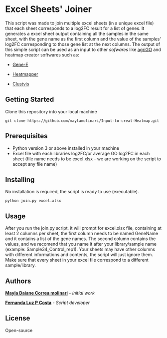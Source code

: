 # Excel Sheets' Joiner
This script was made to join multiple excel sheets (in a unique excel file) that each sheet corresponds to a log2FC result for a list of genes. It generates a excel sheet output containing all the samples in the same sheet, with the gene name as the first column and the value of the samples' log2FC corresponding to those gene list at the next columns.
The output of this simple script can be used as an input to other *sofwares* like [agriGO](http://bioinfo.cau.edu.cn/agriGO/analysis.php) and heatmap creator softwares such as:

* [Gene-E](https://software.broadinstitute.org/GENE-E/)

* [Heatmapper](http://www.heatmapper.ca/)

* [Clustvis](https://biit.cs.ut.ee/clustvis/)

## Getting Started

Clone this repository into your local machine

```
git clone https://github.com/maylamolinari/Input-to-creat-Heatmap.git
```

## Prerequisites

* Python version 3 or above installed in your machine
* Excel file with each libraries log2FC/or average GO log2FC in each sheet (file name needs to be excel.xlsx - we are working on the script to accept any file name)

## Installing

No installation is required, the script is ready to use (executable).

```
python join.py excel.xlsx
```

## Usage

After you run the join.py script, it will prompt for excel.xlsx file, containing at least 2 columns per sheet, the first column needs to be named GeneName and it contains a list of the gene names. The second column contains the values, and we recomend that you name it after your library/sample name (example: Sample34_Control_rep1). Your sheets may have other columns with different informations and contents, the script will just ignore them. Make sure that every sheet in your excel file correspond to a different sample/library.

## Authors

**[Mayla Daiane Correa molinari](https://github.com/maylamolinari)** - *Initial work*

**[Fernanda Luz P Costa](https://github.com/fernandalpcosta)** - *Script developer*

## License

Open-source
